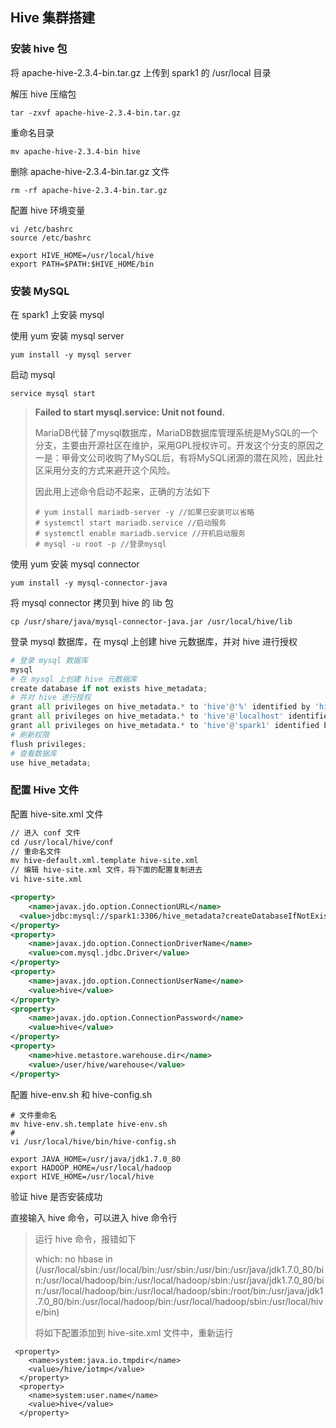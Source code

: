 ## Hive 集群搭建

### 安装 hive 包

将 apache-hive-2.3.4-bin.tar.gz 上传到 spark1 的 /usr/local 目录

解压 hive 压缩包

```
tar -zxvf apache-hive-2.3.4-bin.tar.gz
```

重命名目录

````
mv apache-hive-2.3.4-bin hive
````
删除 apache-hive-2.3.4-bin.tar.gz 文件

````
rm -rf apache-hive-2.3.4-bin.tar.gz
````

配置 hive 环境变量

````
vi /etc/bashrc
source /etc/bashrc

export HIVE_HOME=/usr/local/hive
export PATH=$PATH:$HIVE_HOME/bin
````

### 安装 MySQL

在 spark1 上安装 mysql

使用 yum 安装 mysql server

````
yum install -y mysql server
````
启动 mysql 

````
service mysql start
````

> **Failed to start mysql.service: Unit not found.**
>
> MariaDB代替了mysql数据库，MariaDB数据库管理系统是MySQL的一个分支，主要由开源社区在维护，采用GPL授权许可。开发这个分支的原因之一是：甲骨文公司收购了MySQL后，有将MySQL闭源的潜在风险，因此社区采用分支的方式来避开这个风险。
>
> 因此用上述命令启动不起来，正确的方法如下
>
> ````
> # yum install mariadb-server -y //如果已安装可以省略  
> # systemctl start mariadb.service //启动服务  
> # systemctl enable mariadb.service //开机启动服务  
> # mysql -u root -p //登录mysql  
> ````

使用 yum 安装 mysql connector

````
yum install -y mysql-connector-java
````

将 mysql connector 拷贝到 hive 的 lib 包

````
cp /usr/share/java/mysql-connector-java.jar /usr/local/hive/lib
````

登录 mysql 数据库，在 mysql 上创建 hive 元数据库，并对 hive 进行授权

````python
# 登录 mysql 数据库
mysql
# 在 mysql 上创建 hive 元数据库
create database if not exists hive_metadata;
# 并对 hive 进行授权
grant all privileges on hive_metadata.* to 'hive'@'%' identified by 'hive';
grant all privileges on hive_metadata.* to 'hive'@'localhost' identified by 'hive'; 
grant all privileges on hive_metadata.* to 'hive'@'spark1' identified by 'hive'; 
# 刷新权限
flush privileges;
# 查看数据库
use hive_metadata;
````

### 配置 Hive 文件

配置 hive-site.xml 文件

````xml
// 进入 conf 文件
cd /usr/local/hive/conf
// 重命名文件
mv hive-default.xml.template hive-site.xml 
// 编辑 hive-site.xml 文件，将下面的配置复制进去
vi hive-site.xml

<property>
    <name>javax.jdo.option.ConnectionURL</name>
  <value>jdbc:mysql://spark1:3306/hive_metadata?createDatabaseIfNotExist=true</value>
</property>
<property>
    <name>javax.jdo.option.ConnectionDriverName</name>
    <value>com.mysql.jdbc.Driver</value> 
</property>
<property>
    <name>javax.jdo.option.ConnectionUserName</name>
    <value>hive</value> 
</property>
<property>
    <name>javax.jdo.option.ConnectionPassword</name>
    <value>hive</value> 
</property> 
<property>
    <name>hive.metastore.warehouse.dir</name>
	<value>/user/hive/warehouse</value> 
</property>
````

配置 hive-env.sh 和 hive-config.sh

```
# 文件重命名
mv hive-env.sh.template hive-env.sh
# 
vi /usr/local/hive/bin/hive-config.sh

export JAVA_HOME=/usr/java/jdk1.7.0_80
export HADOOP_HOME=/usr/local/hadoop
export HIVE_HOME=/usr/local/hive
```

验证 hive 是否安装成功

直接输入 hive 命令，可以进入 hive 命令行

> 运行 hive 命令，报错如下
>
> which: no hbase in (/usr/local/sbin:/usr/local/bin:/usr/sbin:/usr/bin:/usr/java/jdk1.7.0_80/bin:/usr/local/hadoop/bin:/usr/local/hadoop/sbin:/usr/java/jdk1.7.0_80/bin:/usr/local/hadoop/bin:/usr/local/hadoop/sbin:/root/bin:/usr/java/jdk1.7.0_80/bin:/usr/local/hadoop/bin:/usr/local/hadoop/sbin:/usr/local/hive/bin)
>
> 将如下配置添加到 hive-site.xml 文件中，重新运行

````
 <property>
    <name>system:java.io.tmpdir</name>
    <value>/hive/iotmp</value>
  </property>
  <property>
    <name>system:user.name</name>
    <value>hive</value>
  </property>
````

